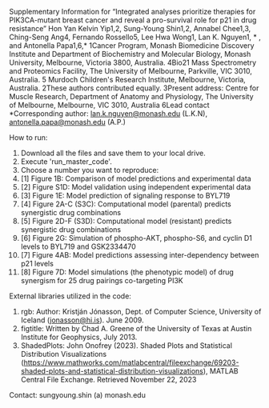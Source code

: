 Supplementary Information for
“Integrated analyses prioritize therapies for PIK3CA-mutant breast cancer and reveal a pro-survival role for p21 in drug resistance”
Hon Yan Kelvin Yip1,2, Sung-Young Shin1,2, Annabel Chee1,3, Ching-Seng Ang4, Fernando Rossello5, Lee Hwa Wong1, Lan K. Nguyen1, * , and Antonella Papa1,6,* 
1Cancer Program, Monash Biomedicine Discovery Institute and Department of Biochemistry and Molecular Biology, Monash University, Melbourne, Victoria 3800, Australia.
4Bio21 Mass Spectrometry and Proteomics Facility, The University of Melbourne, Parkville, VIC 3010, Australia.
5 Murdoch Children's Research Institute, Melbourne, Victoria, Australia.
2These authors contributed equally.
3Present address: Centre for Muscle Research, Department of Anatomy and Physiology, The University of Melbourne, Melbourne, VIC 3010, Australia
6Lead contact
*Corresponding author: lan.k.nguyen@monash.edu (L.K.N), antonella.papa@monash.edu (A.P.)

How to run:
1) Download all the files and save them to your local drive.
2) Execute 'run_master_code'.
3) Choose a number you want to reproduce:
4) [1] Figure 1B: Comparison of model predictions and experimental data
5) [2] Figure S1D: Model validation using independent experimental data
6) [3] Figure 1E: Model prediction of signaling response to BYL719
7) [4] Figure 2A-C (S3C): Computational model (parental) predicts synergistic drug combinations
8) [5] Figure 2D-F (S3D): Computational model (resistant) predicts synergistic drug combinations
9) [6] Figure 2G: Simulation of phospho-AKT, phospho-S6, and cyclin D1 levels to BYL719 and GSK2334470
10) [7] Figure 4AB: Model predictions assessing inter-dependency between p21 levels
11) [8] Figure 7D: Model simulations (the phenotypic model) of drug synergism for 25 drug pairings co-targeting PI3K 

External libraries utilized in the code:
1. rgb: Author: Kristján Jónasson, Dept. of Computer Science, University of Iceland (jonasson@hi.is). June 2009.
2. figtitle: Written by Chad A. Greene of the University of Texas at Austin Institute for Geophysics, July 2013.
3. ShadedPlots: John Onofrey (2023). Shaded Plots and Statistical Distribution Visualizations (https://www.mathworks.com/matlabcentral/fileexchange/69203-shaded-plots-and-statistical-distribution-visualizations), MATLAB Central File Exchange. Retrieved November 22, 2023

Contact:
sungyoung.shin (a) monash.edu
